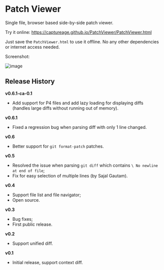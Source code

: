 # Patch Viewer

Single file, browser based side-by-side patch viewer.

Try it online: https://captureage.github.io/PatchViewer/PatchViewer.html

Just save the `PatchViewer.html` to use it offline. No any other dependencies or internet access needed.

Screenshot:

![image](https://github.com/megatops/PatchViewer/assets/13481083/7154076b-4561-45ff-a286-4323576d85d8)

## Release History

**v0.6.1-ca-0.1**

- Add support for P4 files and add lazy loading for displaying diffs (handles large diffs without running out of memory).

**v0.6.1**

- Fixed a regression bug when parsing diff with only 1 line changed.

**v0.6**

- Better support for `git format-patch` patches.

**v0.5**

- Resolved the issue when parsing `git diff` which contains `\ No newline at end of file`;
- Fix for easy selection of multiple lines (by Sajal Gautam).

**v0.4**

- Support file list and file navigator;
- Open source.

**v0.3**

- Bug fixes;
- First public release.

**v0.2**

- Support unified diff.

**v0.1**

- Initial release, support context diff.


